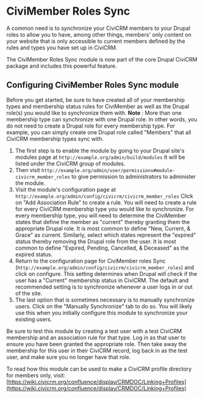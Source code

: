 # CiviMember Roles Sync

A common need is to synchronize your CiviCRM members to your Drupal roles to allow you to have, among other things, members' only content on your website that is only accessible to current members defined by the rules and types you have set up in CiviCRM.

The CiviMember Roles Sync module is now part of the core Drupal CiviCRM package and includes this powerful feature.

## Configuring CiviMember Roles Sync module

Before you get started, be sure to have created all of your membership types and membership status rules for CiviMember as well as the Drupal role(s) you would like to synchronize them with. **Note** : More than one membership type can synchronize with one Drupal role. In other words, you do not need to create a Drupal role for every membership type. For example, you can simply create one Drupal role called "Members" that all CiviCRM membership types sync with.

1. The first step is to enable the module by going to your Drupal site's modules page at `http://example.org/admin/build/modules` It will be listed under the CiviCRM group of modules.
1. Then visit `http://example.org/admin/user/permissions#module-civicrm_member_roles` to give permission to administrators to administer the module.
1. Visit the module's configuration page at `http://example.org/admin/config/civicrm/civicrm_member_roles`
 Click on "Add Association Rule" to create a rule. You will need to create a rule for every CiviCRM membership type you would like to synchronize. For every membership type, you will need to determine the CiviMember states that define the member as "current" thereby granting them the appropriate Drupal role. It is most common to define "New, Current, & Grace" as current. Similarly, select which states represent the "expired" status thereby removing the Drupal role from the user. It is most common to define "Expired, Pending, Cancelled, & Deceased" as the expired status.
1. Return to the configuration page for CiviMember roles Sync (`http://example.org/admin/config/civicrm/civicrm_member_roles`) and click on configure. This setting determines when Drupal will check if the user has a "Current" membership status in CiviCRM. The default and recommended setting is to synchronize whenever a user logs in or out of the site.
1. The last option that is sometimes necessary is to manually synchronize users. Click on the "Manually Synchronize" tab to do so. You will likely use this when you initially configure this module to synchronize your existing users.

Be sure to test this module by creating a test user with a test CiviCRM membership and an association rule for that type. Log in as that user to ensure you have been granted the appropriate role. Then take away the membership for this user in their CiviCRM record, log back in as the test user, and make sure you no longer have that role.

To read how this module can be used to make a CiviCRM profile directory for members only, visit: [https://wiki.civicrm.org/confluence/display/CRMDOC/Linking+Profiles](https://wiki.civicrm.org/confluence/display/CRMDOC/Linking+Profiles)